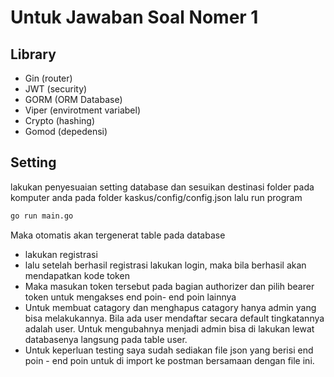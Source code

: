 # Untuk Jawaban Soal Nomer 1

## Library
- Gin (router)
- JWT (security)
- GORM (ORM Database)
- Viper (envirotment variabel)
- Crypto (hashing)
- Gomod (depedensi)

## Setting
lakukan penyesuaian setting database dan sesuikan destinasi folder pada komputer anda pada folder kaskus/config/config.json
lalu run program
```sh
go run main.go
```

Maka otomatis akan tergenerat table pada database
- lakukan registrasi
- lalu setelah berhasil registrasi lakukan login, maka bila berhasil akan mendapatkan kode token
- Maka masukan token tersebut pada bagian authorizer dan pilih bearer token untuk mengakses end poin- end poin lainnya
- Untuk membuat catagory dan menghapus catagory hanya admin yang bisa melakukannya. Bila ada user mendaftar secara default tingkatannya adalah user. Untuk mengubahnya menjadi admin bisa di lakukan lewat databasenya langsung pada table user.
- Untuk keperluan testing saya sudah sediakan file json yang berisi end poin - end poin untuk di import ke postman bersamaan dengan file ini.

